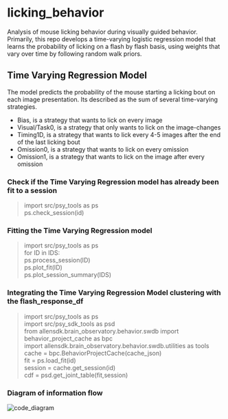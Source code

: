 # licking_behavior
Analysis of mouse licking behavior during visually guided behavior. Primarily, this repo develops a time-varying logistic regression model that learns the probability of licking on a flash by flash basis, using weights that vary over time by following random walk priors. 

## Time Varying Regression Model

The model predicts the probability of the mouse starting a licking bout on each image presentation. Its described as the sum of several time-varying strategies. 

- Bias, is a strategy that wants to lick on every image
- Visual/Task0, is a strategy that only wants to lick on the image-changes
- Timing1D, is a strategy that wants to lick every 4-5 images after the end of the last licking bout
- Omission0, is a strategy that wants to lick on every omission
- Omission1, is a strategy that wants to lick on the image after every omission

### Check if the Time Varying Regression model has already been fit to a session
> import src/psy_tools as ps  
> ps.check_session(id)

### Fitting the Time Varying Regression model
> import src/psy_tools as ps  
> for ID in IDS:  
>    ps.process_session(ID)  
>    ps.plot_fit(ID)  
> ps.plot_session_summary(IDS)

### Integrating the Time Varying Regression Model clustering with the flash_response_df
> import src/psy_tools as ps  
> import src/psy_sdk_tools as psd  
> from allensdk.brain_observatory.behavior.swdb import behavior_project_cache as bpc  
> import allensdk.brain_observatory.behavior.swdb.utilities as tools  
> cache = bpc.BehaviorProjectCache(cache_json)  
> fit = ps.load_fit(id)  
> session = cache.get_session(id)  
> cdf = psd.get_joint_table(fit,session)  

### Diagram of information flow
![code_diagram](https://user-images.githubusercontent.com/7605170/175404261-4565ab0a-2c82-4215-9840-dffb2b736883.png)

